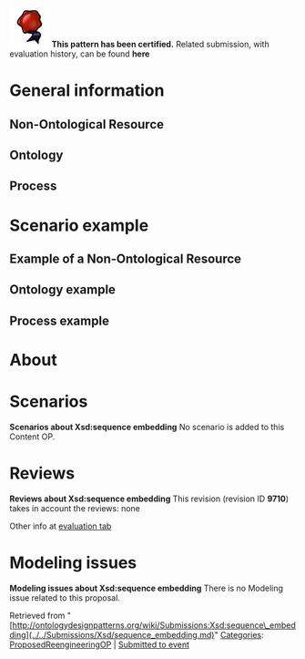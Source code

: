 [![](../../images/thumb/b/b5/Certified.png/70px-Certified.png)](../../Image/Certified.png.md "Certified.png") __This pattern has been certified.__
Related submission, with evaluation history, can be found __here__





#  General information


  




##  Non-Ontological Resource


  




##  Ontology


  




##  Process


  




#  Scenario example


  




##  Example of a Non-Ontological Resource


  




##  Ontology example


  




##  Process example


  




#  About


  




#  Scenarios



__Scenarios about Xsd:sequence embedding__
No scenario is added to this Content OP.




#  Reviews



__Reviews about Xsd:sequence embedding__
This revision (revision ID __9710__) takes in account the reviews: none


Other info at [evaluation tab](http://ontologydesignpatterns.org/wiki/index.php?title=Submissions:Xsd:sequence_embedding&action=evaluation "http://ontologydesignpatterns.org/wiki/index.php?title=Submissions:Xsd:sequence_embedding&action=evaluation")




#  Modeling issues



__Modeling issues about Xsd:sequence embedding__
There is no Modeling issue related to this proposal.




  






Retrieved from "[http://ontologydesignpatterns.org/wiki/Submissions:Xsd:sequence\_embedding](../../Submissions/Xsd/sequence_embedding.md)"
 [Categories](http://ontologydesignpatterns.org/wiki/Special:Categories "Special:Categories"): [ProposedReengineeringOP](../../Category/ProposedReengineeringOP.md "Category:ProposedReengineeringOP") | [Submitted to event](../../Category/Submitted_to_event.md "Category:Submitted to event")